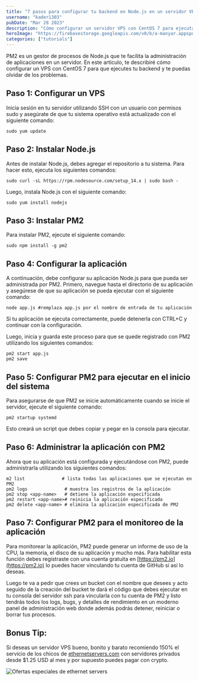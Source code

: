 ```yaml
---
title: "7 pasos para configurar tu backend en Node.js en un servidor VPS con CentOS 7"
username: "kader1303"
pubDate: "Mar 28 2023"
description: "Cómo configurar un servidor VPS con CentOS 7 para ejecutar una aplicación de backend de Node.js utilizando PM2, un gestor de procesos que permite administrar aplicaciones en un servidor de manera eficiente. En este tutorial, se detallan los pasos para instalar Node.js, PM2 y configurar la aplicación para su uso."
heroImage: "https://firebasestorage.googleapis.com/v0/b/a-manyar.appspot.com/o/pm2banner.png?alt=media&token=0bf8d179-9d43-44b3-a6a1-6cddc7f921e7"
categories: ["tutorials"]
---
```


PM2 es un gestor de procesos de Node.js que te facilita la administración de aplicaciones en un servidor. En este artículo, te describiré cómo configurar un VPS con CentOS 7 para que ejecutes tu backend y te puedas olvidar de los problemas.

## Paso 1: Configurar un VPS

Inicia sesión en tu servidor utilizando SSH con un usuario con permisos sudo y asegúrate de que tu sistema operativo está actualizado con el siguiente comando:

```
sudo yum update
```

## Paso 2: Instalar Node.js

Antes de instalar Node.js, debes agregar el repositorio a tu sistema. Para hacer esto, ejecuta los siguientes comandos: 

```
sudo curl -sL https://rpm.nodesource.com/setup_14.x | sudo bash -
```

Luego, instala Node.js con el siguiente comando:

```
sudo yum install nodejs
```

## Paso 3: Instalar PM2

Para instalar PM2, ejecute el siguiente comando:

```
sudo npm install -g pm2
```

## Paso 4: Configurar la aplicación

A continuación, debe configurar su aplicación Node.js para que pueda ser administrada por PM2. Primero, navegue hasta el directorio de su aplicación y asegúrese de que su aplicación se pueda ejecutar con el siguiente comando:

```
node app.js #remplaza app.js por el nombre de entrada de tu aplicación
```

Si tu aplicación se ejecuta correctamente, puede detenerla con CTRL+C y continuar con la configuración.

Luego, inicia y guarda este proceso para que se quede registrado con PM2 utilizando los siguientes comandos:

```
pm2 start app.js
pm2 save
```

## Paso 5: Configurar PM2 para ejecutar en el inicio del sistema

Para asegurarse de que PM2 se inicie automáticamente cuando se inicie el servidor, ejecute el siguiente comando:

```
pm2 startup systemd
```

Esto creará un script que debes copiar y pegar en la consola para ejecutar.

## Paso 6: Administrar la aplicación con PM2

Ahora que su aplicación está configurada y ejecutándose con PM2, puede administrarla utilizando los siguientes comandos:

```
m2 list              # lista todas las aplicaciones que se ejecutan en PM2
pm2 logs              # muestra los registros de la aplicación
pm2 stop <app-name>   # detiene la aplicación especificada
pm2 restart <app-name># reinicia la aplicación especificada
pm2 delete <app-name> # elimina la aplicación especificada de PM2
```

## Paso 7: Configurar PM2 para el monitoreo de la aplicación

Para monitorear la aplicación, PM2 puede generar un informe de uso de la CPU, la memoria, el disco de su aplicación y mucho más. Para habilitar esta función debes registraste con una cuenta gratuita en [https://pm2.io](https://pm2.io) lo puedes hacer vinculando tu cuenta de GitHub si así lo deseas. 

Luego te va a pedir que crees un bucket con el nombre que desees y acto seguido de la creación del bucket te dará el código que debes ejecutar en tu consola del servidor ssh para vincularla con tu cuenta de PM2 y listo tendrás todos los logs, bugs, y detalles de rendimiento en un moderno panel de administración web donde además podrás detener, reiniciar o borrar tus procesos.

## Bonus Tip:

Si deseas un servidor VPS bueno, bonito y barato recomiendo 150% el servicio de los chicos de [ethernetservers.com](https://www.ethernetservers.com/clients/aff.php?aff=1999) con servidores privados desde $1.25 USD al mes y por supuesto puedes pagar con crypto.

<img src="https://firebasestorage.googleapis.com/v0/b/a-manyar.appspot.com/o/ethernet.png?alt=media&token=7bd223dd-7889-478a-af83-da5c8635211c" alt="Ofertas especiales de ethernet servers">
